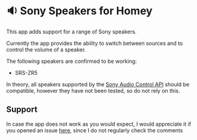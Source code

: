 # 🔉 Sony Speakers for Homey

This app adds support for a range of Sony speakers.

Currently the app provides the ability to switch between sources and to control the volume of a speaker.

The following speakers are confirmed to be working:
* SRS-ZR5

In theory, all speakers supported by the [Sony Audio Control API](https://developer.sony.com/develop/audio-control-api/#overview-content) should be compatible, however they have not been tested, so do not rely on this.

## Support
In case the app does not work as you would expect, I would appreciate it if you opened an issue 
[here](https://github.com/casperboone/homey-sony-srs-multiroom-speakers), since I do not regularly check the comments 
